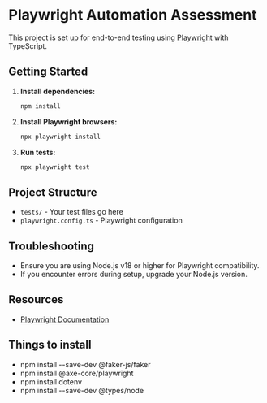 # Playwright Automation Assessment

This project is set up for end-to-end testing using [Playwright](https://playwright.dev/) with TypeScript.

## Getting Started

1. **Install dependencies:**
   ```sh
   npm install
   ```
2. **Install Playwright browsers:**
   ```sh
   npx playwright install
   ```
3. **Run tests:**
   ```sh
   npx playwright test
   ```

## Project Structure
- `tests/` - Your test files go here
- `playwright.config.ts` - Playwright configuration

## Troubleshooting
- Ensure you are using Node.js v18 or higher for Playwright compatibility.
- If you encounter errors during setup, upgrade your Node.js version.

## Resources
- [Playwright Documentation](https://playwright.dev/docs/intro)

## Things to install
- npm install --save-dev @faker-js/faker
- npm install @axe-core/playwright
- npm install dotenv
- npm install --save-dev @types/node
